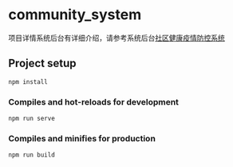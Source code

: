 # community_system

项目详情系统后台有详细介绍，请参考系统后台[社区健康疫情防控系统](https://github.com/lvyuanx)

## Project setup
```
npm install
```

### Compiles and hot-reloads for development
```
npm run serve
```

### Compiles and minifies for production
```
npm run build
```


